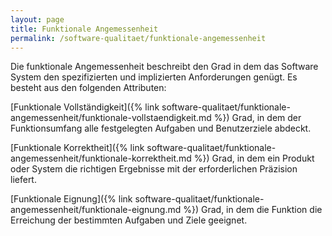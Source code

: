 ```yaml
---
layout: page
title: Funktionale Angemessenheit
permalink: /software-qualitaet/funktionale-angemessenheit
---
```


Die funktionale Angemessenheit beschreibt den Grad in dem das Software System den spezifizierten und implizierten Anforderungen genügt. Es besteht aus den folgenden Attributen:

[Funktionale Vollständigkeit]({% link software-qualitaet/funktionale-angemessenheit/funktionale-vollstaendigkeit.md %})
Grad, in dem der Funktionsumfang alle festgelegten Aufgaben und Benutzerziele abdeckt.

[Funktionale Korrektheit]({% link software-qualitaet/funktionale-angemessenheit/funktionale-korrektheit.md %})
Grad, in dem ein Produkt oder System die richtigen Ergebnisse mit der erforderlichen Präzision liefert.

[Funktionale Eignung]({% link software-qualitaet/funktionale-angemessenheit/funktionale-eignung.md %})
Grad, in dem die Funktion die Erreichung der bestimmten Aufgaben und Ziele geeignet.
